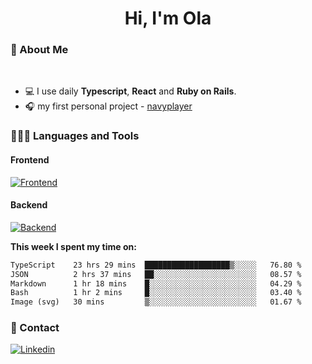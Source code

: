 <h1 align="center">Hi, I'm Ola</h1>

### 💅 About Me

<br/>

- 💻 I use daily **Typescript**, **React** and **Ruby on Rails**.
- 🎧 my first personal project - [navyplayer](https://navyplayer.netlify.app/)

### 👩🏻‍💻 Languages and Tools

#### Frontend

[![Frontend](https://skillicons.dev/icons?i=react,nextjs,ts,js,html,css,scss,tailwind)](https://skillicons.dev)

#### Backend
[![Backend](https://skillicons.dev/icons?i=nodejs,express,nestjs,rails,graphql)](https://skillicons.dev)

**This week I spent my time on:**

<!--START_SECTION:waka-->

```txt
TypeScript    23 hrs 29 mins  ███████████████████▒░░░░░   76.80 %
JSON          2 hrs 37 mins   ██░░░░░░░░░░░░░░░░░░░░░░░   08.57 %
Markdown      1 hr 18 mins    █░░░░░░░░░░░░░░░░░░░░░░░░   04.29 %
Bash          1 hr 2 mins     █░░░░░░░░░░░░░░░░░░░░░░░░   03.40 %
Image (svg)   30 mins         ▒░░░░░░░░░░░░░░░░░░░░░░░░   01.67 %
```

<!--END_SECTION:waka-->

### 📨 Contact
  
[![Linkedin](https://skillicons.dev/icons?i=linkedin)](https://linkedin.com/in/aleksandra-kamińska)
